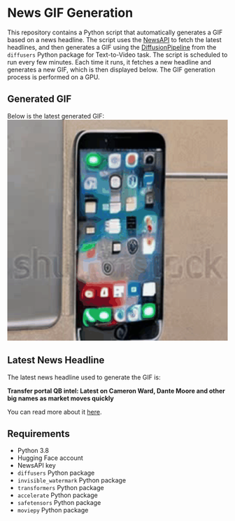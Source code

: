 # News GIF Generation
This repository contains a Python script that automatically generates a GIF based on a news headline. The script uses the [NewsAPI](https://newsapi.org/) to fetch the latest headlines, and then generates a GIF using the [DiffusionPipeline](https://github.com/huggingface/diffusers) from the `diffusers` Python package for Text-to-Video task.
The script is scheduled to run every few minutes. Each time it runs, it fetches a new headline and generates a new GIF, which is then displayed below. The GIF generation process is performed on a GPU.

## Generated GIF
Below is the latest generated GIF:
![Generated GIF](output.gif?raw=true&v=1701986836)

## Latest News Headline
The latest news headline used to generate the GIF is:

**Transfer portal QB intel: Latest on Cameron Ward, Dante Moore and other big names as market moves quickly**

You can read more about it [here](https://247sports.com/longformarticle/transfer-portal-qb-intel-latest-on-cameron-ward-dante-moore-and-other-big-names-as-market-moves-quickly-222490441/).

## Requirements
- Python 3.8
- Hugging Face account
- NewsAPI key
- `diffusers` Python package
- `invisible_watermark` Python package
- `transformers` Python package
- `accelerate` Python package
- `safetensors` Python package
- `moviepy` Python package
